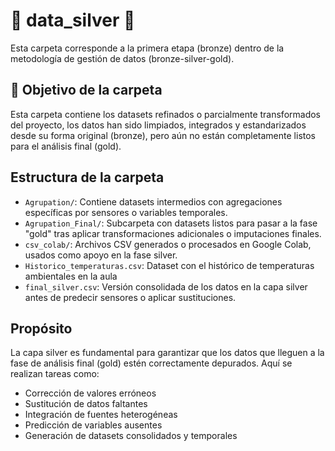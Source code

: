 # 📁 data_silver 🥈

Esta carpeta corresponde a la primera etapa (bronze) dentro de la metodología de gestión de datos (bronze-silver-gold).

## 📌 Objetivo de la carpeta

Esta carpeta contiene los datasets refinados o parcialmente transformados del proyecto, los datos han sido limpiados, integrados y estandarizados desde su forma original (bronze), pero aún no están completamente listos para el análisis final (gold).

## Estructura de la carpeta

- `Agrupation/`: Contiene datasets intermedios con agregaciones específicas por sensores o variables temporales.
- `Agrupation_Final/`: Subcarpeta con datasets listos para pasar a la fase "gold" tras aplicar transformaciones adicionales o imputaciones finales.
- `csv_colab/`: Archivos CSV generados o procesados en Google Colab, usados como apoyo en la fase silver.
- `Historico_temperaturas.csv`: Dataset con el histórico de temperaturas ambientales en la aula
- `final_silver.csv`: Versión consolidada de los datos en la capa silver antes de predecir sensores o aplicar sustituciones.
  
## Propósito

La capa silver es fundamental para garantizar que los datos que lleguen a la fase de análisis final (gold) estén correctamente depurados. Aquí se realizan tareas como:

- Corrección de valores erróneos
- Sustitución de datos faltantes
- Integración de fuentes heterogéneas
- Predicción de variables ausentes
- Generación de datasets consolidados y temporales
